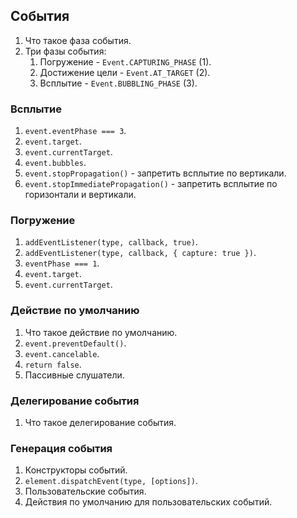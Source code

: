 ## События

1. Что такое фаза события.
2. Три фазы события:
   1. Погружение - `Event.CAPTURING_PHASE` (1).
   2. Достижение цели - `Event.AT_TARGET` (2).
   3. Всплытие - `Event.BUBBLING_PHASE` (3).

### Всплытие

1. `event.eventPhase === 3`.
2. `event.target`.
3. `event.currentTarget`.
4. `event.bubbles`.
5. `event.stopPropagation()` - запретить всплытие по вертикали.
6. `event.stopImmediatePropagation()` - запретить всплытие по горизонтали и вертикали.

### Погружение

1. `addEventListener(type, callback, true)`.
2. `addEventListener(type, callback, { capture: true })`.
3. `eventPhase === 1`.
4. `event.target`.
5. `event.currentTarget`.

### Действие по умолчанию

1. Что такое действие по умолчанию.
2. `event.preventDefault()`.
3. `event.cancelable`.
4. `return false`. 
5. Пассивные слушатели.

### Делегирование события

1. Что такое делегирование события.

### Генерация события

1. Конструкторы событий.
2. `element.dispatchEvent(type, [options])`.
3. Пользовательские события.
4. Действия по умолчанию для пользовательских событий.